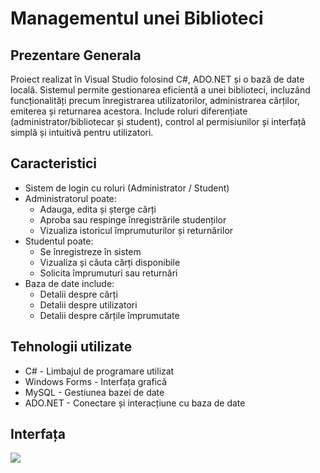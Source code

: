 # Managementul unei Biblioteci
## Prezentare Generala
Proiect realizat în Visual Studio folosind C#, ADO.NET și o bază de date locală. Sistemul permite gestionarea eficientă a unei biblioteci, incluzând funcționalități precum înregistrarea utilizatorilor, administrarea cărților, emiterea și returnarea acestora. Include roluri diferențiate (administrator/bibliotecar și student), control al permisiunilor și interfață simplă și intuitivă pentru utilizatori.
## Caracteristici
* Sistem de login cu roluri (Administrator / Student)
* Administratorul poate:
  - Adauga, edita și șterge cărți
  - Aproba sau respinge înregistrările studenților
  - Vizualiza istoricul împrumuturilor și returnărilor
* Studentul poate:
  - Se înregistreze în sistem
  - Vizualiza și căuta cărți disponibile
  - Solicita împrumuturi sau returnări
* Baza de date include:
  - Detalii despre cărți
  - Detalii despre utilizatori
  - Detalii despre cărțile împrumutate
## Tehnologii utilizate
* C# - Limbajul de programare utilizat
* Windows Forms - Interfața grafică
* MySQL - Gestiunea bazei de date 
* ADO.NET - Conectare și interacțiune cu baza de date
## Interfața
<img src="pictures/login.png">
  
